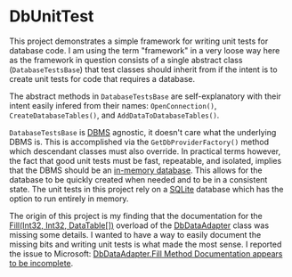 # DbUnitTest #

This project demonstrates a simple framework for writing unit tests for database code.  I am using the term "framework" in a very loose way here as the framework in question consists of a single abstract class (`DatabaseTestsBase`) that test classes should inherit from if the intent is to create unit tests for code that requires a database.

The abstract methods in `DatabaseTestsBase` are self-explanatory with their intent easily infered from their names:  `OpenConnection()`, `CreateDatabaseTables()`, and `AddDataToDatabaseTables()`.

`DatabaseTestsBase` is [DBMS](https://en.wikipedia.org/wiki/Database#Database_management_system) agnostic, it doesn't care what the underlying DBMS is.  This is accomplished via the `GetDbProviderFactory()` method which descendant classes must also override.  In practical terms however, the fact that good unit tests must be fast, repeatable, and isolated, implies that the DBMS should be an [in-memory database](https://en.wikipedia.org/wiki/In-memory_database).  This allows for the database to be quickly created when needed and to be in a consistent state.  The unit tests in this project rely on a [SQLite](https://sqlite.org/index.html) database which has the option to run entirely in memory.

The origin of this project is my finding that the documentation for the [Fill(Int32, Int32, DataTable[])](https://docs.microsoft.com/en-us/dotnet/api/system.data.common.dbdataadapter.fill?view=netframework-4.7.2#System_Data_Common_DbDataAdapter_Fill_System_Int32_System_Int32_System_Data_DataTable___) overload of the [DbDataAdapter](https://docs.microsoft.com/en-us/dotnet/api/system.data.common.dbdataadapter?view=netframework-4.7.2) class was missing some details.  I wanted to have a way to easily document the missing bits and writing unit tests is what made the most sense.  I reported the issue to Microsoft:  [DbDataAdapter.Fill Method Documentation appears to be incomplete](https://developercommunity.visualstudio.com/content/problem/1292017/dbdataadapterfill-method-documentation-appears-to.html).

